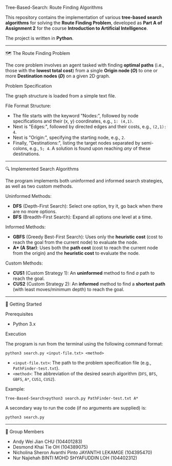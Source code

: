 Tree-Based-Search: Route Finding Algorithms

This repository contains the implementation of various **tree-based search algorithms** for solving the **Route Finding Problem**, developed as **Part A of Assignment 2** for the course **Introduction to Artificial Intelligence**.

The project is written in **Python**.

---

🗺️ The Route Finding Problem

The core problem involves an agent tasked with finding **optimal paths** (i.e., those with the **lowest total cost**) from a single **Origin node ($O$)** to one or more **Destination nodes ($D$)** on a given 2D graph.

Problem Specification

The graph structure is loaded from a simple text file.

File Format Structure:

* The file starts with the keyword "Nodes:", followed by node specifications and their (x, y) coordinates, e.g., `1: (4,1)`.
* Next is "Edges:", followed by directed edges and their costs, e.g., `(2,1): 4`.
* Next is "Origin:", specifying the starting node, e.g., `2`.
* Finally, "Destinations:", listing the target nodes separated by semi-colons, e.g., `5; 4`. A solution is found upon reaching *any* of these destinations.

---

🔍 Implemented Search Algorithms

The program implements both uninformed and informed search strategies, as well as two custom methods.

Uninformed Methods:

* **DFS** (Depth-First Search): Select one option, try it, go back when there are no more options.
* **BFS** (Breadth-First Search): Expand all options one level at a time.

Informed Methods:

* **GBFS** (Greedy Best-First Search): Uses only the **heuristic cost** (cost to reach the goal from the current node) to evaluate the node.
* **A\* (A Star)**: Uses both the **path cost** (cost to reach the current node from the origin) and the **heuristic cost** to evaluate the node.

Custom Methods:

* **CUS1** (Custom Strategy 1): An **uninformed** method to find *a* path to reach the goal.
* **CUS2** (Custom Strategy 2): An **informed** method to find a **shortest path** (with least moves/minimum depth) to reach the goal.

---

🚀 Getting Started

Prerequisites

* Python 3.x

Execution

The program is run from the terminal using the following command format:

`python3 search.py <input-file.txt> <method>`

* `<input-file.txt>`: The path to the problem specification file (e.g., `PathFinder-test.txt`).
* `<method>`: The abbreviation of the desired search algorithm (`DFS`, `BFS`, `GBFS`, `A*`, `CUS1`, `CUS2`).

Example:

`Tree-Based-Search>python3 search.py PathFinder-test.txt A*`

A secondary way to run the code (if no arguments are supplied) is:

`python3 search.py`

---

👥 Group Members

* Andy Wei Jian CHU (104401283)
* Desmond Khai Tie OH (104389075)
* Nicholina Sheron Avanthi Pinto JAYANTHI LEKAMGE (104395470)
* Nur Najiehah BINTI MOHD SHYAFUDDIN LOH (104402312)